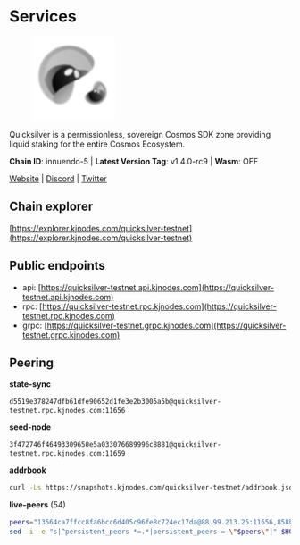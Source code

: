 # Services

<figure><img src="https://raw.githubusercontent.com/kj89/cosmos-images/main/logos/quicksilver.png" width="150" alt=""><figcaption></figcaption></figure>

Quicksilver is a permissionless, sovereign Cosmos SDK zone providing liquid staking for the entire Cosmos Ecosystem.

**Chain ID**: innuendo-5 | **Latest Version Tag**: v1.4.0-rc9 | **Wasm**: OFF

[Website](https://quicksilver.zone) | [Discord](https://discord.gg/quicksilverprotocol) | [Twitter](https://twitter.com/quicksilverzone)




## Chain explorer
[https://explorer.kjnodes.com/quicksilver-testnet](https://explorer.kjnodes.com/quicksilver-testnet)

## Public endpoints

* api: [https://quicksilver-testnet.api.kjnodes.com](https://quicksilver-testnet.api.kjnodes.com)
* rpc: [https://quicksilver-testnet.rpc.kjnodes.com](https://quicksilver-testnet.rpc.kjnodes.com)
* grpc: [https://quicksilver-testnet.grpc.kjnodes.com](https://quicksilver-testnet.grpc.kjnodes.com)

## Peering

**state-sync**

```text
d5519e378247dfb61dfe90652d1fe3e2b3005a5b@quicksilver-testnet.rpc.kjnodes.com:11656
```

**seed-node**

```text
3f472746f46493309650e5a033076689996c8881@quicksilver-testnet.rpc.kjnodes.com:11659
```

**addrbook**
```bash
curl -Ls https://snapshots.kjnodes.com/quicksilver-testnet/addrbook.json > $HOME/.quicksilverd/config/addrbook.json
```

**live-peers** (54)
```bash
peers="13564ca7ffcc8fa6bcc6d405c96fe8c724ec17da@88.99.213.25:11656,858ba6bc33a6d13fdd9ddad344d788dcf91cf565@142.132.151.99:15651,af8cfa944802a9bd510fc3407950a15e8be86c31@213.239.217.52:30656,a37474c1f254cd4b16d924327a755c914e8e7d86@65.109.30.53:26656,e25a748120c9608c1d2a70fafa75178d862b3463@178.18.254.211:10656,d5519e378247dfb61dfe90652d1fe3e2b3005a5b@65.109.68.190:11656,46f97e49a49694aead28c27be2c19300f509e273@65.108.129.94:26656,70c7663dba3b5181f1c3b8c92824dad070771ac6@217.13.223.167:56656,a288baa951cbe92b253c01c3936d930af1d56424@5.161.142.236:26656,97377c16946f8e1fa69e7c2c6b7feb32c2090f09@116.202.227.117:11656,0551eaa0db7097274410ee27a71672817e314b83@167.235.245.191:26656,2be586e675b0f55c96905cc83496861c64112f44@65.108.99.224:56656,1c4274460224753e8080d0efd16c0ed88fe27fc0@51.195.145.103:26656,3519e61e653db97f5d1c7f1bec9b0072bca4d5fe@144.76.45.59:16656,f0621c59ca7cfba98015ae2a47886fc3d9c0020c@94.130.132.227:2060,a49d8d304e96350272dca24934b8295bc81d75d2@23.227.200.10:26656,f7edad3ff5a85d039e7de12067c63064c5b42d63@46.4.121.72:11656,42f87cb55d5fdd222da28023613c66857398c4b8@5.22.223.252:26656,78d271e4b4692ff1ee8490f3825a541558b31870@65.21.95.46:28656,bdb93c655989b2c1882339fabb013317066dda56@95.214.52.138:26676,d4d83e209a2b096859821228ea17475f9a487a48@23.88.0.170:15651,796e72ffc343c187cd5e8397c0c09c0671d228e0@185.16.39.51:26656,ee6bae1a6d4a1e07f1e4bc7963cabedc6b73426e@94.130.137.119:26656,1452d484454c0f93ddf3cbf987ce1b9cadd8f23f@65.21.95.180:37656,e0f0703e9ce343c46e0ec01b19216715e817b358@65.109.85.170:28656,b06ee574cf0b8641611c709a36b21c103d968c18@162.55.245.219:11656,0a3ac40a7a4ce35978c4da97be2eb6974bc3c58b@185.252.233.217:46656,74abcb5243d4ffc43de6ad1a288d8e50adcd467e@65.109.80.176:20656,3c48a780b85d248e34e63eca5d44c624f93d09d5@135.181.59.162:11156,e6bf4eca6a11035c06be529cb8c3758c2c00908f@213.170.135.20:26656,cc745e98b4dc9b83c5a74d41f576feda73902dfd@65.109.38.54:20026,a637b94cb989909cc182623748ef179b0659f148@65.109.23.114:11156,d160a8908b44f2a44ce17e0be1f9056b58993b9c@65.21.139.170:21026,9e0604571aa20314c2261d70b7d8823414702715@51.159.141.209:26656,dc88be3a0075ce429a423237abe223a9528ce0df@65.108.204.119:31656,1bb8de1360e51ed35f7c9a39d4039bfc51900730@5.9.61.120:11656,2096650d8586b858d3369205f3b46ac4c765bc8e@65.109.53.155:26656,78acdbabc08231765444b3143a222d433a5157e1@142.132.205.94:15651,be637bd74973424c825c14c99b71f652fbabb48e@65.21.123.172:22656,25b8b792bb14e8bfdcdfa163a14710d5645a4eba@148.251.91.77:20656,8ff8a186fe9cbc70d0f34891fa051f87e561a48b@158.160.0.93:26656,03332cdbc3d354846a18992effbb8c20aa28f52a@65.21.133.125:28656,5c2a752c9b1952dbed075c56c600c3a79b58c395@95.214.55.232:27026,b91f0ece92f0e2cc264176b29b51a6db886e020c@84.46.246.109:26656,8a7c6e39ada0957c42cd716cb449c7df99ec299a@195.3.221.13:56676,025e1a9ba7e536e1db47569b55081f7adf6d2f9e@95.217.83.28:26636,4ccdccd18a480f13af85aa798356c1bf856f5c20@88.208.57.200:11656,532625a997a6f891405202968607f72afe004f15@202.61.225.157:26666,41f7d7004cace7bd1760a5f980a86123700c8f1d@185.146.148.116:26656,f6f1e4a0baf856ff7d7f6d12868a201282914314@65.109.89.5:26656,9434d151be05e013cb0f20d27b699c8272ec4c89@65.109.82.111:29656,6c31ea769b18d7b20b2d738df7778fb9fc3fc380@18.236.225.32:26656,c409d9297f85d1290b4d6b208a1e66015c51434d@5.161.145.173:26656,1a178dec165fad14ab1b2fb6832dd092f6ab7a5b@65.109.23.182:21026"
sed -i -e "s|^persistent_peers *=.*|persistent_peers = \"$peers\"|" $HOME/.quicksilverd/config/config.toml
```
